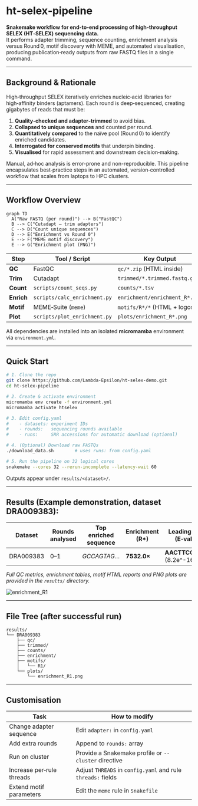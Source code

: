 # ht‑selex‑pipeline

**Snakemake workflow for end‑to‑end processing of high‑throughput SELEX (HT‑SELEX) sequencing data.**  
It performs adapter trimming, sequence counting, enrichment analysis versus Round 0, motif discovery with MEME, and automated visualisation, producing publication‑ready outputs from raw FASTQ files in a single command.

---

## Background & Rationale
High‑throughput SELEX iteratively enriches nucleic‑acid libraries for high‑affinity binders (aptamers). Each round is deep‑sequenced, creating gigabytes of reads that must be:

1. **Quality‑checked and adapter‑trimmed** to avoid bias.
2. **Collapsed to unique sequences** and counted per round.
3. **Quantitatively compared** to the naïve pool (Round 0) to identify enriched candidates.
4. **Interrogated for conserved motifs** that underpin binding.
5. **Visualised** for rapid assessment and downstream decision‑making.

Manual, ad‑hoc analysis is error-prone and non-reproducible. This pipeline encapsulates best‑practice steps in an automated, version‑controlled workflow that scales from laptops to HPC clusters.

---

## Workflow Overview

```mermaid
graph TD
  A("Raw FASTQ (per round)") --> B("FastQC")
  B --> C("Cutadapt – trim adapters")
  C --> D("Count unique sequences")
  D --> E("Enrichment vs Round 0")
  E --> F("MEME motif discovery")
  E --> G("Enrichment plot (PNG)")
```

| Step        | Tool / Script                      | Key Output                                   |
|-------------|------------------------------------|----------------------------------------------|
| **QC**      | FastQC                             | `qc/*.zip` (HTML inside)                     |
| **Trim**    | Cutadapt                           | `trimmed/*.trimmed.fastq.gz`                 |
| **Count**   | `scripts/count_seqs.py`            | `counts/*.tsv`                               |
| **Enrich**  | `scripts/calc_enrichment.py`       | `enrichment/enrichment_R*.tsv`               |
| **Motif**   | MEME‑Suite (`meme`)                | `motifs/R*/*` (HTML + logos)                 |
| **Plot**    | `scripts/plot_enrichment.py`       | `plots/enrichment_R*.png`                    |

All dependencies are installed into an isolated **micromamba** environment via `environment.yml`.

---

## Quick Start

```bash
# 1. Clone the repo
git clone https://github.com/Lambda-Epsilon/ht-selex-demo.git
cd ht-selex-pipeline

# 2. Create & activate environment
micromamba env create -f environment.yml
micromamba activate htselex

# 3. Edit config.yaml
#    - datasets: experiment IDs
#    - rounds:   sequencing rounds available
#    - runs:     SRR accessions for automatic download (optional)

# 4. (Optional) Download raw FASTQs
./download_data.sh        # uses runs: from config.yaml

# 5. Run the pipeline on 32 logical cores
snakemake --cores 32 --rerun-incomplete --latency-wait 60
```

Outputs appear under `results/<dataset>/`.

---

## Results (Example demonstration, dataset DRA009383):

| Dataset   | Rounds analysed | Top enriched sequence | Enrichment (R*) | Leading motif (E‑value) |
|-----------|-----------------|-----------------------|-----------------|-------------------------|
| DRA009383 | 0–1             | _GCCAGTAG…_                | **7532.0×**     | **AACTTCGAAAG** (8.2e^-162) |

*Full QC metrics, enrichment tables, motif HTML reports and PNG plots are provided in the `results/` directory.*

![enrichment_R1](https://github.com/user-attachments/assets/70552127-ea4f-4c71-a703-b4d8593c6d35)


---

## File Tree (after successful run)

```
results/
└── DRA009383
    ├── qc/
    ├── trimmed/
    ├── counts/
    ├── enrichment/
    ├── motifs/
    │   └── R1/
    └── plots/
        └── enrichment_R1.png
```

---

## Customisation

| Task                         | How to modify                                                |
|------------------------------|--------------------------------------------------------------|
| Change adapter sequence      | Edit `adapter:` in `config.yaml`                             |
| Add extra rounds             | Append to `rounds:` array                                    |
| Run on cluster               | Provide a Snakemake profile or `--cluster` directive         |
| Increase per‑rule threads    | Adjust `THREADS` in `config.yaml` and rule `threads:` fields |
| Extend motif parameters      | Edit the `meme` rule in `Snakefile`                          |
